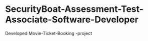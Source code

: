 # SecurityBoat-Assessment-Test-Associate-Software-Developer
Developed Movie-Ticket-Booking -project
